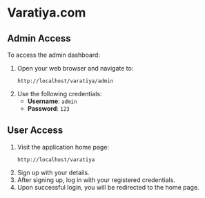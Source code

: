 # Varatiya.com

## Admin Access
To access the admin dashboard:
1. Open your web browser and navigate to:
   ```
   http://localhost/varatiya/admin
   ```
2. Use the following credentials:
   - **Username**: `admin`
   - **Password**: `123`

## User Access
1. Visit the application home page:
   ```
   http://localhost/varatiya
   ```
2. Sign up with your details.
3. After signing up, log in with your registered credentials.
4. Upon successful login, you will be redirected to the home page.
